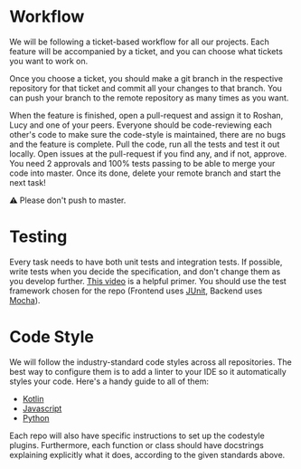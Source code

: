 # Workflow 

We will be following a ticket-based workflow for all our projects. Each feature will be accompanied by a ticket, and you can choose what tickets you want to work on.  

Once you choose a ticket, you should make a git branch in the respective repository for that ticket and commit all your changes to that branch. You can push your branch to the remote repository as many times as you want.

When the feature is finished, open a pull-request and assign it to Roshan, Lucy and one of your peers. Everyone should be code-reviewing each other's code to make sure the code-style is maintained, there are no bugs and the feature is complete. Pull the code, run all the tests and test it out locally. Open issues at the pull-request if you find any, and if not, approve. You need 2 approvals and 100% tests passing to be able to merge your code into master. Once its done, delete your remote branch and start the next task! 

⚠️ Please don't push to master.


# Testing 

Every task needs to have both unit tests and integration tests. If possible, write tests when you decide the specification, and don't change them as you develop further. [This video](https://www.youtube.com/watch?v=uCxL7NGEohI) is a helpful primer. You should use the test framework chosen for the repo (Frontend uses [JUnit](https://kotlinlang.org/docs/reference/mpp-run-tests.html), Backend uses [Mocha](https://mochajs.org/)).

# Code Style

We will follow the industry-standard code styles across all repositories. The best way to configure them is to add a linter to your IDE so it automatically styles your code. Here's a handy guide to all of them: 

- [Kotlin](https://kotlinlang.org/docs/reference/coding-conventions.html)
- [Javascript](https://github.com/airbnb/javascript)
- [Python](https://www.python.org/dev/peps/pep-0008/)
  
Each repo will also have specific instructions to set up the codestyle plugins. Furthermore, each function or class should have docstrings explaining explicitly what it does, according to the given standards above. 
